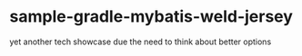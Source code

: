 # sample-gradle-mybatis-weld-jersey
yet another tech showcase due the need to think about better options 
